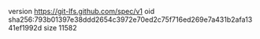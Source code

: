 version https://git-lfs.github.com/spec/v1
oid sha256:793b01397e38ddd2654c3972e70ed2c75f716ed269e7a431b2afa1341ef1992d
size 11582
